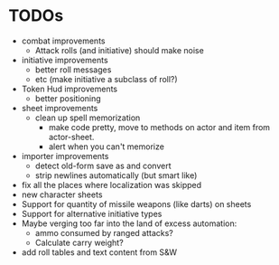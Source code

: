 # TODOs

- combat improvements
  - Attack rolls (and initiative) should make noise
- initiative improvements
  - better roll messages
  - etc (make initiative a subclass of roll?)
- Token Hud improvements
  - better positioning
- sheet improvements
  - clean up spell memorization
    - make code pretty, move to methods on actor and item from actor-sheet.
    - alert when you can't memorize
- importer improvements
  - detect old-form save as and convert
  - strip newlines automatically (but smart like)
- fix all the places where localization was skipped
- new character sheets
- Support for quantity of missile weapons (like darts) on sheets
- Support for alternative initiative types
- Maybe verging too far into the land of excess automation:
  - ammo consumed by ranged attacks?
  - Calculate carry weight?
- add roll tables and text content from S&W

